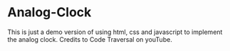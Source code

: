# Analog-Clock
This is just a demo version of using html, css and javascript to implement the analog clock. 
Credits to Code Traversal on youTube.
